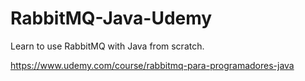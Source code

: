 RabbitMQ-Java-Udemy
===================

Learn to use RabbitMQ with Java from scratch.

https://www.udemy.com/course/rabbitmq-para-programadores-java